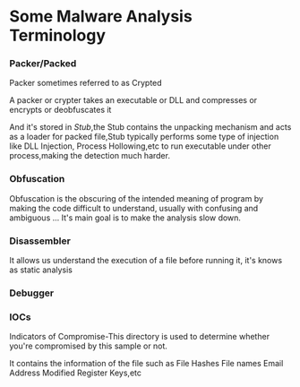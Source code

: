 # Some Malware Analysis Terminology

### Packer/Packed

Packer sometimes referred to as Crypted

A packer or crypter takes an executable or DLL and compresses or encrypts or deobfuscates it

And it's stored in *Stub*,the Stub contains the unpacking mechanism and acts as a loader for packed file,Stub typically performs some type of injection like DLL Injection, Process Hollowing,etc to run executable under other process,making the detection much harder.

### Obfuscation

Obfuscation is the obscuring of the intended meaning of program by making the code difficult to understand, usually with confusing and ambiguous ...
It's main goal is to make the analysis slow down.

### Disassembler

It allows us understand the execution of a file before running it, it's knows as static analysis 

### Debugger

### IOCs

Indicators of Compromise-This directory is used to determine whether you're compromised by this sample or not.

It contains the information of the file such as 
	File Hashes
	File names
	Email Address
	Modified Register Keys,etc
 



